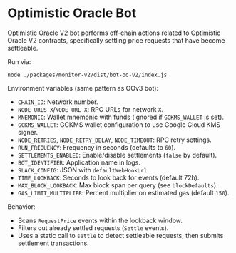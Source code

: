 # Optimistic Oracle Bot

Optimistic Oracle V2 bot performs off-chain actions related to Optimistic Oracle V2 contracts, specifically settling price requests that have become settleable.

Run via:

```
node ./packages/monitor-v2/dist/bot-oo-v2/index.js
```

Environment variables (same pattern as OOv3 bot):

- `CHAIN_ID`: Network number.
- `NODE_URLS_X`/`NODE_URL_X`: RPC URLs for network `X`.
- `MNEMONIC`: Wallet mnemonic with funds (ignored if `GCKMS_WALLET` is set).
- `GCKMS_WALLET`: GCKMS wallet configuration to use Google Cloud KMS signer.
- `NODE_RETRIES`, `NODE_RETRY_DELAY`, `NODE_TIMEOUT`: RPC retry settings.
- `RUN_FREQUENCY`: Frequency in seconds (defaults to `60`).
- `SETTLEMENTS_ENABLED`: Enable/disable settlements (`false` by default).
- `BOT_IDENTIFIER`: Application name in logs.
- `SLACK_CONFIG`: JSON with `defaultWebHookUrl`.
- `TIME_LOOKBACK`: Seconds to look back for events (default 72h).
- `MAX_BLOCK_LOOKBACK`: Max block span per query (see `blockDefaults`).
- `GAS_LIMIT_MULTIPLIER`: Percent multiplier on estimated gas (default `150`).

Behavior:

- Scans `RequestPrice` events within the lookback window.
- Filters out already settled requests (`Settle` events).
- Uses a static call to `settle` to detect settleable requests, then submits settlement transactions.
